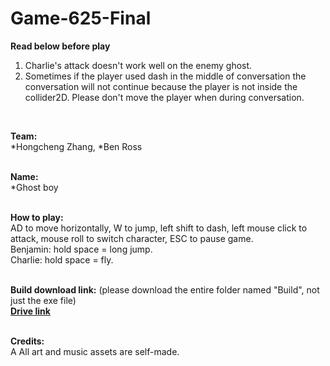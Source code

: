 # Game-625-Final

**Read below before play**
1. Charlie's attack doesn't work well on the enemy ghost. <br>
2. Sometimes if the player used dash in the middle of conversation the conversation will not continue because the player is not inside the collider2D. Please don't move the player when during conversation. <br>
<br>

**Team:** <br>
*Hongcheng Zhang, *Ben Ross <br>
<br>

**Name:** <br>
*Ghost boy<br>
<br>

**How to play:** <br>
AD to move horizontally, W to jump, left shift to dash, left mouse click to attack, mouse roll to switch character, ESC to pause game. <br>
Benjamin: hold space = long jump. <br>
Charlie: hold space = fly. <br>
<br>

**Build download link:** (please download the entire folder named "Build", not just the exe file) <br>
[**Drive link**](https://drive.google.com/drive/folders/1UmUn1V4HbuO0sytkH7Bhb47-yaq14HY6?usp=sharing) <br>
<br>

**Credits:** <br>A
All art and music assets are self-made. 
